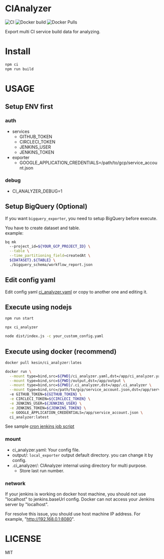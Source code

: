# CIAnalyzer
![CI](https://github.com/Kesin11/CIAnalyzer/workflows/CI/badge.svg)
![Docker build](https://github.com/Kesin11/CIAnalyzer/workflows/Docker%20build/badge.svg)
![Docker Pulls](https://img.shields.io/docker/pulls/kesin/ci_analyzer)

Export multi CI service build data for analyzing.

# Install
```bash
npm ci
npm run build
```

# USAGE
## Setup ENV first
### auth

- services
  - GITHUB_TOKEN
  - CIRCLECI_TOKEN
  - JENKINS_USER
  - JENKINS_TOKEN
- exporter
  - GOOGLE_APPLICATION_CREDENTIALS=/path/to/gcp/service_account.json

### debug
- CI_ANALYZER_DEBUG=1

## Setup BigQuery (Optional)
If you want `bigquery_exporter`, you need to setup BigQuery before execute.

You have to create dataset and table.  
example:

```bash
bq mk
  --project_id=${YOUR_GCP_PROJECT_ID} \
  --table \
  --time_partitioning_field=createdAt \
  ${DATASET}.${TABLE} \
  ./bigquery_schema/workflow_report.json
```


## Edit config yaml
Edit config yaml [ci_analyzer.yaml](./ci_analyzer.yaml) or copy to another one and editing it.

## Execute using nodejs
```bash
npm run start

npx ci_analyzer

node dist/index.js -c your_custom_config.yaml
```

## Execute using docker (recommend)
```bash
docker pull kesin/ci_analyzer:lates

docker run \
  --mount type=bind,src=${PWD}/ci_analyzer.yaml,dst=/app/ci_analyzer.yaml \
  --mount type=bind,src=${PWD}/output,dst=/app/output \
  --mount type=bind,src=${PWD}/.ci_analyzer,dst=/app/.ci_analyzer \
  --mount type=bind,src=/path/to/gcp/service_account.json,dst=/app/service_account.json
  -e GITHUB_TOKEN=${GITHUB_TOKEN} \
  -e CIRCLECI_TOKEN=${CIRCLECI_TOKEN} \
  -e JENKINS_USER=${JENKINS_USER} \
  -e JENKINS_TOKEN=${JENKINS_TOKEN} \
  -e GOOGLE_APPLICATION_CREDENTIALS=/app/service_account.json \
  ci_analyzer:latest
```

See sample [cron jenkins job script](./cron.jenkinsfile)

### mount
- ci_analyzer.yaml: Your config file.
- output/: `local_exporter` output default directory. you can change it by config.
- .ci_analyzer/: CIAnalyzer internal using directory for multi purpose.
  - Store last run number.

### network
If your jenkins is working on docker host machine, you should not use "localhost" to jenkins.baseUrl config. Docker can not access your Jenkins server by "localhost".

For resolve this issue, you should use host machine IP address. For example, "http://192.168.0.1:8080".

# LICENSE
MIT
